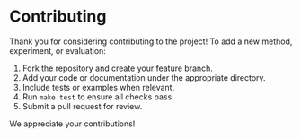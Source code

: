 # Contributing

Thank you for considering contributing to the project! To add a new method, experiment, or evaluation:

1. Fork the repository and create your feature branch.
2. Add your code or documentation under the appropriate directory.
3. Include tests or examples when relevant.
4. Run `make test` to ensure all checks pass.
5. Submit a pull request for review.

We appreciate your contributions!
